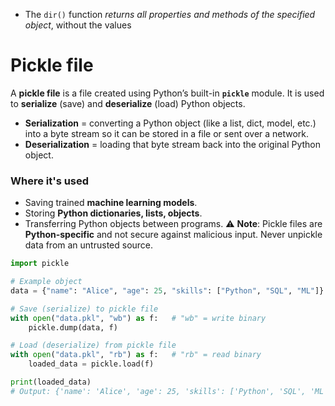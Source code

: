 - The `dir()` function _returns all properties and methods of the specified object_, without the values 
# Pickle file
A **pickle file** is a file created using Python’s built-in **`pickle`** module. It is used to **serialize** (save) and **deserialize** (load) Python objects.
- **Serialization** = converting a Python object (like a list, dict, model, etc.) into a byte stream so it can be stored in a file or sent over a network.
- **Deserialization** = loading that byte stream back into the original Python object.
### Where it's used
- Saving trained **machine learning models**.
- Storing **Python dictionaries, lists, objects**.
- Transferring Python objects between programs.
⚠️ **Note**: Pickle files are **Python-specific** and not secure against malicious input. Never unpickle data from an untrusted source.
```python
import pickle

# Example object
data = {"name": "Alice", "age": 25, "skills": ["Python", "SQL", "ML"]}

# Save (serialize) to pickle file
with open("data.pkl", "wb") as f:   # "wb" = write binary
    pickle.dump(data, f)

# Load (deserialize) from pickle file
with open("data.pkl", "rb") as f:   # "rb" = read binary
    loaded_data = pickle.load(f)

print(loaded_data)
# Output: {'name': 'Alice', 'age': 25, 'skills': ['Python', 'SQL', 'ML']}
```
